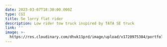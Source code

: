 ```yaml
---
date: 2023-03-07T18:30:00.000Z
type: CGI
title: Se lorry flat rider
description: Low rider tow truck inspired by TATA SE truck
link: ''
image: >-
  https://res.cloudinary.com/dhuk11prd/image/upload/v1720975384/portfolio-tina/top_doen_01-min_fj3tdk.png
---
```


